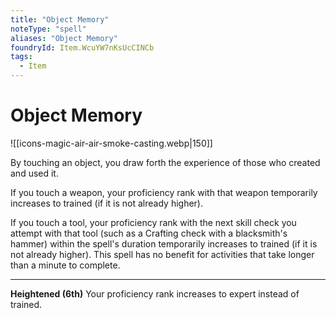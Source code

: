 ```yaml
---
title: "Object Memory"
noteType: "spell"
aliases: "Object Memory"
foundryId: Item.WcuYW7nKsUcCINCb
tags:
  - Item
---
```


# Object Memory
![[icons-magic-air-air-smoke-casting.webp|150]]

By touching an object, you draw forth the experience of those who created and used it.

If you touch a weapon, your proficiency rank with that weapon temporarily increases to trained (if it is not already higher).

If you touch a tool, your proficiency rank with the next skill check you attempt with that tool (such as a Crafting check with a blacksmith's hammer) within the spell's duration temporarily increases to trained (if it is not already higher). This spell has no benefit for activities that take longer than a minute to complete.

* * *

**Heightened (6th)** Your proficiency rank increases to expert instead of trained.
